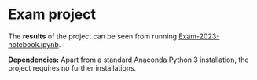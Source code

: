 # Exam project

The **results** of the project can be seen from running [Exam-2023-notebook.ipynb](Exam-2023-notebook.ipynb).

**Dependencies:** Apart from a standard Anaconda Python 3 installation, the project requires no further installations.